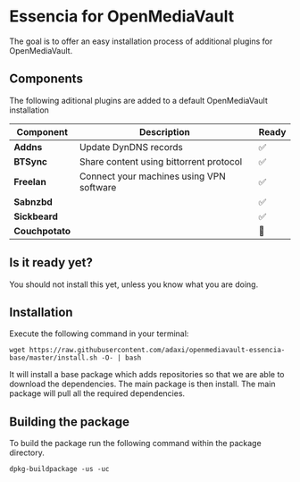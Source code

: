 # Essencia for OpenMediaVault

The goal is to offer an easy installation process of additional plugins for
OpenMediaVault.

## Components

The following aditional plugins are added to a default OpenMediaVault installation

| Component | Description | Ready |
|-----------|-------------|-------|
| **Addns** | Update DynDNS records | :white_check_mark: |
| **BTSync** | Share content using bittorrent protocol  | :white_check_mark: |
| **Freelan** | Connect your machines using VPN software | :white_check_mark: |
| **Sabnzbd**  | | :white_check_mark: |
| **Sickbeard** | | :white_check_mark: |
| **Couchpotato** | | :red_circle: |

## Is it ready yet?

You should not install this yet, unless you know what you are doing. 
 
## Installation
 
Execute the following command in your terminal:
 
    wget https://raw.githubusercontent.com/adaxi/openmediavault-essencia-base/master/install.sh -O- | bash

It will install a base package which adds repositories so that we are able to download
the dependencies. The main package is then install. The main package will pull all the
required dependencies.

## Building the package

To build the package run the following command within the package directory.
   
    dpkg-buildpackage -us -uc

 
